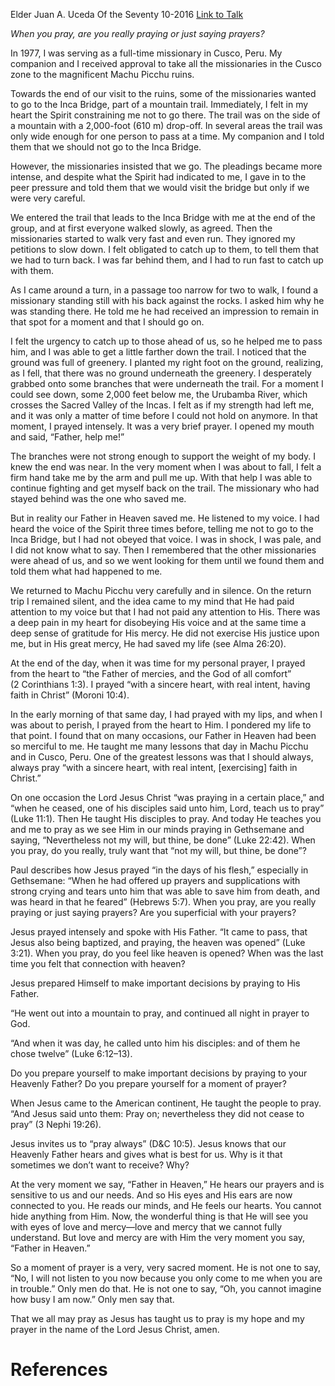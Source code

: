 Elder Juan A. Uceda
Of the Seventy
10-2016
[Link to Talk](https://www.churchofjesuschrist.org/study/general-conference/2016/10/the-lord-jesus-christ-teaches-us-to-pray?lang=eng)

_When you pray, are you really praying or just saying prayers?_

In 1977, I was serving as a full-time missionary in Cusco, Peru. My companion and I received approval to take all the missionaries in the Cusco zone to the magnificent Machu Picchu ruins.

Towards the end of our visit to the ruins, some of the missionaries wanted to go to the Inca Bridge, part of a mountain trail. Immediately, I felt in my heart the Spirit constraining me not to go there. The trail was on the side of a mountain with a 2,000-foot (610 m) drop-off. In several areas the trail was only wide enough for one person to pass at a time. My companion and I told them that we should not go to the Inca Bridge.

However, the missionaries insisted that we go. The pleadings became more intense, and despite what the Spirit had indicated to me, I gave in to the peer pressure and told them that we would visit the bridge but only if we were very careful.

We entered the trail that leads to the Inca Bridge with me at the end of the group, and at first everyone walked slowly, as agreed. Then the missionaries started to walk very fast and even run. They ignored my petitions to slow down. I felt obligated to catch up to them, to tell them that we had to turn back. I was far behind them, and I had to run fast to catch up with them.

As I came around a turn, in a passage too narrow for two to walk, I found a missionary standing still with his back against the rocks. I asked him why he was standing there. He told me he had received an impression to remain in that spot for a moment and that I should go on.

I felt the urgency to catch up to those ahead of us, so he helped me to pass him, and I was able to get a little farther down the trail. I noticed that the ground was full of greenery. I planted my right foot on the ground, realizing, as I fell, that there was no ground underneath the greenery. I desperately grabbed onto some branches that were underneath the trail. For a moment I could see down, some 2,000 feet below me, the Urubamba River, which crosses the Sacred Valley of the Incas. I felt as if my strength had left me, and it was only a matter of time before I could not hold on anymore. In that moment, I prayed intensely. It was a very brief prayer. I opened my mouth and said, “Father, help me!”

The branches were not strong enough to support the weight of my body. I knew the end was near. In the very moment when I was about to fall, I felt a firm hand take me by the arm and pull me up. With that help I was able to continue fighting and get myself back on the trail. The missionary who had stayed behind was the one who saved me.

But in reality our Father in Heaven saved me. He listened to my voice. I had heard the voice of the Spirit three times before, telling me not to go to the Inca Bridge, but I had not obeyed that voice. I was in shock, I was pale, and I did not know what to say. Then I remembered that the other missionaries were ahead of us, and so we went looking for them until we found them and told them what had happened to me.

We returned to Machu Picchu very carefully and in silence. On the return trip I remained silent, and the idea came to my mind that He had paid attention to my voice but that I had not paid any attention to His. There was a deep pain in my heart for disobeying His voice and at the same time a deep sense of gratitude for His mercy. He did not exercise His justice upon me, but in His great mercy, He had saved my life (see Alma 26:20).

At the end of the day, when it was time for my personal prayer, I prayed from the heart to “the Father of mercies, and the God of all comfort” (2 Corinthians 1:3). I prayed “with a sincere heart, with real intent, having faith in Christ” (Moroni 10:4).

In the early morning of that same day, I had prayed with my lips, and when I was about to perish, I prayed from the heart to Him. I pondered my life to that point. I found that on many occasions, our Father in Heaven had been so merciful to me. He taught me many lessons that day in Machu Picchu and in Cusco, Peru. One of the greatest lessons was that I should always, always pray “with a sincere heart, with real intent, [exercising] faith in Christ.”

On one occasion the Lord Jesus Christ “was praying in a certain place,” and “when he ceased, one of his disciples said unto him, Lord, teach us to pray” (Luke 11:1). Then He taught His disciples to pray. And today He teaches you and me to pray as we see Him in our minds praying in Gethsemane and saying, “Nevertheless not my will, but thine, be done” (Luke 22:42). When you pray, do you really, truly want that “not my will, but thine, be done”?

Paul describes how Jesus prayed “in the days of his flesh,” especially in Gethsemane: “When he had offered up prayers and supplications with strong crying and tears unto him that was able to save him from death, and was heard in that he feared” (Hebrews 5:7). When you pray, are you really praying or just saying prayers? Are you superficial with your prayers?

Jesus prayed intensely and spoke with His Father. “It came to pass, that Jesus also being baptized, and praying, the heaven was opened” (Luke 3:21). When you pray, do you feel like heaven is opened? When was the last time you felt that connection with heaven?

Jesus prepared Himself to make important decisions by praying to His Father.



“He went out into a mountain to pray, and continued all night in prayer to God.

“And when it was day, he called unto him his disciples: and of them he chose twelve” (Luke 6:12–13).

Do you prepare yourself to make important decisions by praying to your Heavenly Father? Do you prepare yourself for a moment of prayer?

When Jesus came to the American continent, He taught the people to pray. “And Jesus said unto them: Pray on; nevertheless they did not cease to pray” (3 Nephi 19:26).

Jesus invites us to “pray always” (D&C 10:5). Jesus knows that our Heavenly Father hears and gives what is best for us. Why is it that sometimes we don’t want to receive? Why?

At the very moment we say, “Father in Heaven,” He hears our prayers and is sensitive to us and our needs. And so His eyes and His ears are now connected to you. He reads our minds, and He feels our hearts. You cannot hide anything from Him. Now, the wonderful thing is that He will see you with eyes of love and mercy—love and mercy that we cannot fully understand. But love and mercy are with Him the very moment you say, “Father in Heaven.”

So a moment of prayer is a very, very sacred moment. He is not one to say, “No, I will not listen to you now because you only come to me when you are in trouble.” Only men do that. He is not one to say, “Oh, you cannot imagine how busy I am now.” Only men say that.

That we all may pray as Jesus has taught us to pray is my hope and my prayer in the name of the Lord Jesus Christ, amen.

# References
